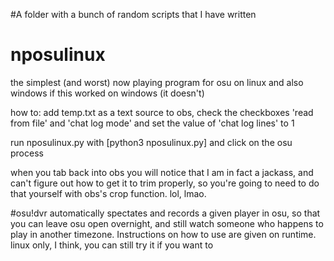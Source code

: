 #A folder with a bunch of random scripts that I have written


# nposulinux
the simplest (and worst) now playing program for osu on linux and also windows if this worked on windows (it doesn't)

how to: add temp.txt as a text source to obs, check the checkboxes 'read from file' and 'chat log mode' and set the value of 'chat log lines' to 1

run nposulinux.py with
[python3 nposulinux.py]
and click on the osu process

when you tab back into obs you will notice that I am in fact a jackass, and can't figure out how to get it to trim properly, so you're going to need to do that yourself with obs's crop function. lol, lmao.

#osu!dvr 
automatically spectates and records a given player in osu, so that you can leave osu open overnight, and still watch someone who happens to play in another timezone. Instructions on how to use are given on runtime.
linux only, I think, you can still try it if you want to
